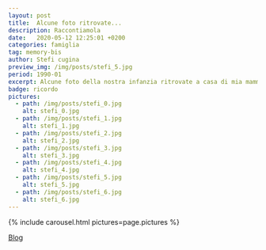 ```yaml
---
layout: post
title:  Alcune foto ritrovate...
description: Raccontiamola
date:   2020-05-12 12:25:01 +0200
categories: famiglia
tag: memory-bis
author: Stefi cugina
preview_img: /img/posts/stefi_5.jpg
period: 1990-01
excerpt: Alcune foto della nostra infanzia ritrovate a casa di mia mamma!
badge: ricordo
pictures:
  - path: /img/posts/stefi_0.jpg
    alt: stefi_0.jpg
  - path: /img/posts/stefi_1.jpg
    alt: stefi_1.jpg
  - path: /img/posts/stefi_2.jpg
    alt: stefi_2.jpg
  - path: /img/posts/stefi_3.jpg
    alt: stefi_3.jpg
  - path: /img/posts/stefi_4.jpg
    alt: stefi_4.jpg
  - path: /img/posts/stefi_5.jpg
    alt: stefi_5.jpg
  - path: /img/posts/stefi_6.jpg
    alt: stefi_6.jpg
---
```


{% include carousel.html pictures=page.pictures %}

<a href="/blog"><span class="badge badge-blog">Blog</span></a>
